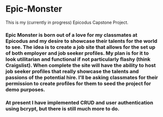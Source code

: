 # Epic-Monster

This is my (currently in progress) Epicodus Capstone Project.

### Epic Monster is born out of a love for my classmates at Epicodus and my desire to showcase their talents for the world to see. The idea is to create a job site that allows for the set up of both employer and job seeker profiles. My plan is for it to look utilitarian and functional if not particularly flashy (think Craigslist). When complete the site will have the ability to host job seeker profiles that really showcase the talents and passions of the potential hire. I'll be asking classmates for their permission to create profiles for them to seed the project for demo purposes.

### At present I have implemented CRUD and user authentication using bcrypt, but there is still much more to do.
